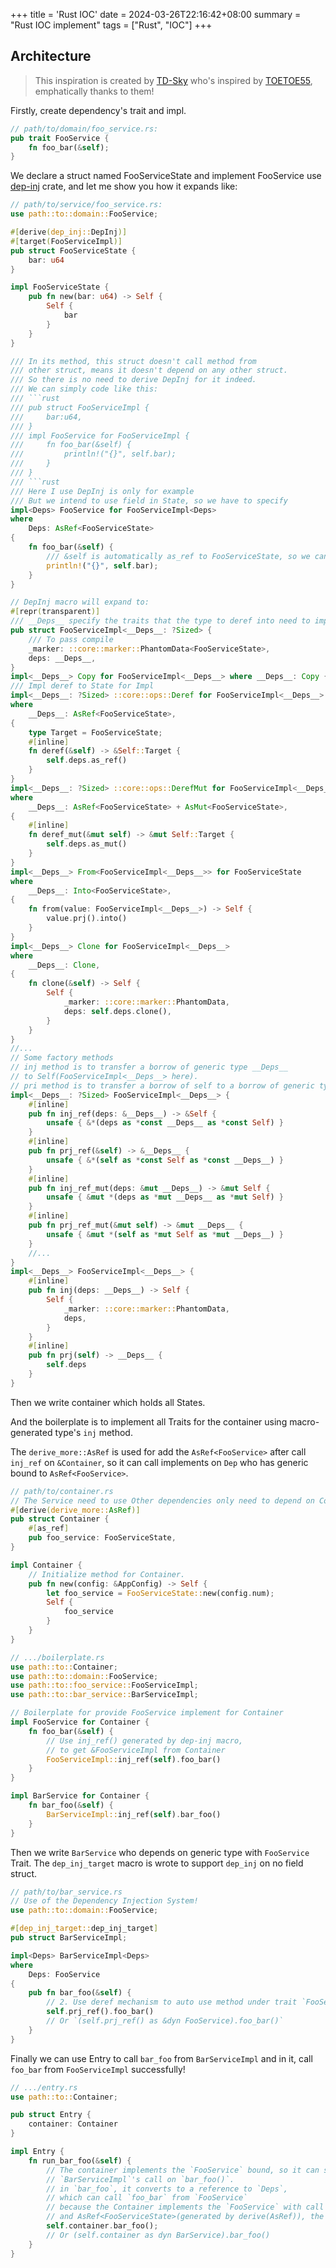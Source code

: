 +++
title = 'Rust IOC'
date = 2024-03-26T22:16:42+08:00
summary = "Rust IOC implement"
tags = ["Rust", "IOC"]
+++

## Architecture

> This inspiration is created by [TD-Sky](https://github.com/TD-Sky) who's inspired by [TOETOE55](https://github.com/TOETOE55), emphatically thanks to them!

Firstly, create dependency's trait and impl.


```rust
// path/to/domain/foo_service.rs:
pub trait FooService {
    fn foo_bar(&self);
}
```

We declare a struct named FooServiceState and implement FooService
use [dep-inj](https://crates.io/crates/dep-inj) crate, and let me show you how it expands like:
```rust
// path/to/service/foo_service.rs:
use path::to::domain::FooService;

#[derive(dep_inj::DepInj)]
#[target(FooServiceImpl)]
pub struct FooServiceState {
    bar: u64
}

impl FooServiceState {
    pub fn new(bar: u64) -> Self {
        Self {
            bar
        }
    }
}

/// In its method, this struct doesn't call method from 
/// other struct, means it doesn't depend on any other struct.
/// So there is no need to derive DepInj for it indeed.
/// We can simply code like this: 
/// ```rust
/// pub struct FooServiceImpl { 
///     bar:u64,
/// }
/// impl FooService for FooServiceImpl {
///     fn foo_bar(&self) {
///         println!("{}", self.bar);
///     }
/// }
/// ```rust
/// Here I use DepInj is only for example
/// But we intend to use field in State, so we have to specify 
impl<Deps> FooService for FooServiceImpl<Deps>
where
    Deps: AsRef<FooServiceState>
{
    fn foo_bar(&self) {
        /// &self is automatically as_ref to FooServiceState, so we can use its field.
        println!("{}", self.bar);
    }
}

// DepInj macro will expand to:
#[repr(transparent)]
/// __Deps__ specify the traits that the type to deref into need to implement.
pub struct FooServiceImpl<__Deps__: ?Sized> {
    /// To pass compile
    _marker: ::core::marker::PhantomData<FooServiceState>,
    deps: __Deps__,
}
impl<__Deps__> Copy for FooServiceImpl<__Deps__> where __Deps__: Copy {}
/// Impl deref to State for Impl
impl<__Deps__: ?Sized> ::core::ops::Deref for FooServiceImpl<__Deps__>
where
    __Deps__: AsRef<FooServiceState>,
{
    type Target = FooServiceState;
    #[inline]
    fn deref(&self) -> &Self::Target {
        self.deps.as_ref()
    }
}
impl<__Deps__: ?Sized> ::core::ops::DerefMut for FooServiceImpl<__Deps__>
where
    __Deps__: AsRef<FooServiceState> + AsMut<FooServiceState>,
{
    #[inline]
    fn deref_mut(&mut self) -> &mut Self::Target {
        self.deps.as_mut()
    }
}
impl<__Deps__> From<FooServiceImpl<__Deps__>> for FooServiceState
where
    __Deps__: Into<FooServiceState>,
{
    fn from(value: FooServiceImpl<__Deps__>) -> Self {
        value.prj().into()
    }
}
impl<__Deps__> Clone for FooServiceImpl<__Deps__>
where
    __Deps__: Clone,
{
    fn clone(&self) -> Self {
        Self {
            _marker: ::core::marker::PhantomData,
            deps: self.deps.clone(),
        }
    }
}
//...
// Some factory methods
// inj method is to transfer a borrow of generic type __Deps__
// to Self(FooServiceImpl<__Deps__> here).
// pri method is to transfer a borrow of self to a borrow of generic type __Deps__.
impl<__Deps__: ?Sized> FooServiceImpl<__Deps__> {
    #[inline]
    pub fn inj_ref(deps: &__Deps__) -> &Self {
        unsafe { &*(deps as *const __Deps__ as *const Self) }
    }
    #[inline]
    pub fn prj_ref(&self) -> &__Deps__ {
        unsafe { &*(self as *const Self as *const __Deps__) }
    }
    #[inline]
    pub fn inj_ref_mut(deps: &mut __Deps__) -> &mut Self {
        unsafe { &mut *(deps as *mut __Deps__ as *mut Self) }
    }
    #[inline]
    pub fn prj_ref_mut(&mut self) -> &mut __Deps__ {
        unsafe { &mut *(self as *mut Self as *mut __Deps__) }
    }
    //...
}
impl<__Deps__> FooServiceImpl<__Deps__> {
    #[inline]
    pub fn inj(deps: __Deps__) -> Self {
        Self {
            _marker: ::core::marker::PhantomData,
            deps,
        }
    }
    #[inline]
    pub fn prj(self) -> __Deps__ {
        self.deps
    }
}
```

Then we write container which holds all States.

And the boilerplate is to implement all Traits for the container using macro-generated type's `inj` method.

The `derive_more::AsRef` is used for add the `AsRef<FooService>` after call `inj_ref` on `&Container`, so it can call implements on `Dep` who has generic bound to `AsRef<FooService>`.

```rust
// path/to/container.rs
// The Service need to use Other dependencies only need to depend on Container
#[derive(derive_more::AsRef)]
pub struct Container {
    #[as_ref]
    pub foo_service: FooServiceState,
}

impl Container {
    // Initialize method for Container.
    pub fn new(config: &AppConfig) -> Self {
        let foo_service = FooServiceState::new(config.num);
        Self {
            foo_service
        }
    }
}

// .../boilerplate.rs
use path::to::Container;
use path::to::domain::FooService;
use path::to::foo_service::FooServiceImpl;
use path::to::bar_service::BarServiceImpl;

// Boilerplate for provide FooService implement for Container
impl FooService for Container {
    fn foo_bar(&self) {
        // Use inj_ref() generated by dep-inj macro,
        // to get &FooServiceImpl from Container
        FooServiceImpl::inj_ref(self).foo_bar()
    }
}

impl BarService for Container {
    fn bar_foo(&self) {
        BarServiceImpl::inj_ref(self).bar_foo()
    }
}
```

Then we write `BarService` who depends on generic type with `FooService` Trait.
The `dep_inj_target` macro is wrote to support `dep_inj` on no field struct.

```rust
// path/to/bar_service.rs
// Use of the Dependency Injection System!
use path::to::domain::FooService;

#[dep_inj_target::dep_inj_target]
pub struct BarServiceImpl;

impl<Deps> BarServiceImpl<Deps>
where
    Deps: FooService
{
    pub fn bar_foo(&self) {
        // 2. Use deref mechanism to auto use method under trait `FooService`
        self.prj_ref().foo_bar()
        // Or `(self.prj_ref() as &dyn FooService).foo_bar()`
    }
}

```

Finally we can use Entry to call `bar_foo` from `BarServiceImpl` and in it, call `foo_bar` from `FooServiceImpl` successfully!

```rust
// .../entry.rs
use path::to::Container;

pub struct Entry {
    container: Container
}

impl Entry {
    fn run_bar_foo(&self) {
        // The container implements the `FooService` bound, so it can satisfy
        // `BarServiceImpl`'s call on `bar_foo()`.
        // in `bar_foo`, it converts to a reference to `Deps`,
        // which can call `foo_bar` from `FooService`
        // because the Container implements the `FooService` with call of `FooServiceImpl`'s `inj_ref` method
        // and AsRef<FooServiceState>(generated by derive(AsRef)), the foo_bar method can be called successfully!
        self.container.bar_foo();
        // Or (self.container as dyn BarService).bar_foo()
    }
}
```
